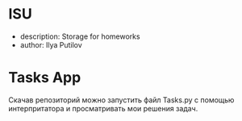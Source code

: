 # ISU

- description: Storage for homeworks
- author: Ilya Putilov

# Tasks App
Скачав репозиторий можно запустить файл Tasks.py с помощью интерпритатора и просматривать мои решения задач.
